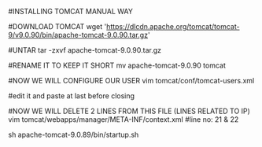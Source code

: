 #INSTALLING TOMCAT MANUAL WAY

#DOWNLOAD TOMCAT
wget 'https://dlcdn.apache.org/tomcat/tomcat-9/v9.0.90/bin/apache-tomcat-9.0.90.tar.gz'

#UNTAR 
tar -zxvf apache-tomcat-9.0.90.tar.gz

#RENAME IT TO KEEP IT SHORT
mv apache-tomcat-9.0.90 tomcat

#NOW WE WILL CONFIGURE OUR USER
vim tomcat/conf/tomcat-users.xml

#edit it and paste at last before </tomcat-users> closing
<role rolename="manager-gui"/>
<role rolename="manager-script"/>
<user username="tomcat" password="anyuwant" roles="manager-gui, manager-script"/>

#NOW WE WILL DELETE 2 LINES FROM THIS FILE  (LINES RELATED TO IP)
vim tomcat/webapps/manager/META-INF/context.xml
#line no: 21 & 22

sh apache-tomcat-9.0.89/bin/startup.sh
